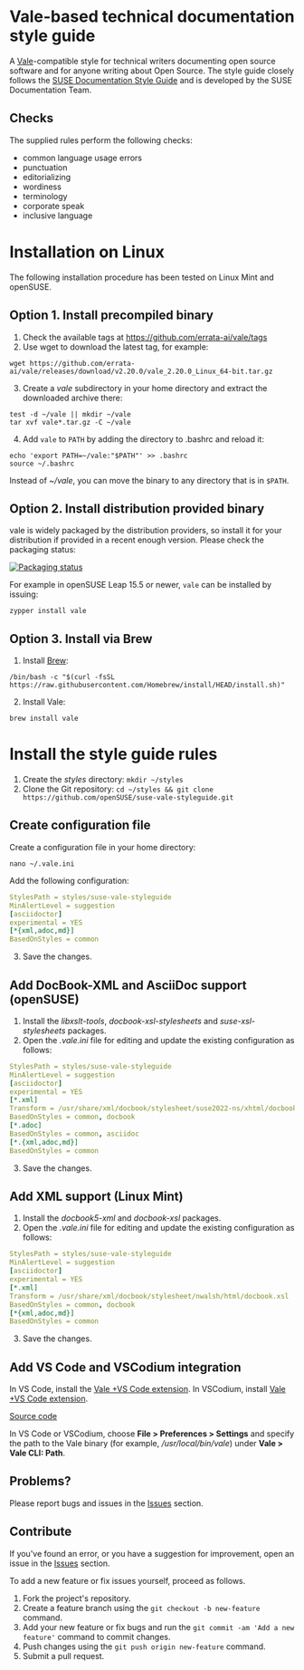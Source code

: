 # Vale-based technical documentation style guide

A [Vale](https://vale.sh)-compatible style for technical writers documenting open source software and for anyone writing about Open Source.
The style guide closely follows the [SUSE Documentation Style Guide](https://documentation.suse.com/style/current/html/docu_styleguide/index.html)
and is developed by the SUSE Documentation Team.

## Checks

The supplied rules perform the following checks:

- common language usage errors
- punctuation
- editorializing
- wordiness
- terminology
- corporate speak
- inclusive language

# Installation on Linux

The following installation procedure has been tested on Linux Mint and openSUSE.


## Option 1. Install precompiled binary

1. Check the available tags at https://github.com/errata-ai/vale/tags
2. Use wget to download the latest tag, for example:

```shell
wget https://github.com/errata-ai/vale/releases/download/v2.20.0/vale_2.20.0_Linux_64-bit.tar.gz
```
3. Create a _vale_ subdirectory in your home directory and extract the downloaded archive there:

```shell
test -d ~/vale || mkdir ~/vale
tar xvf vale*.tar.gz -C ~/vale
```
4. Add ``vale`` to `PATH` by adding the directory to .bashrc and reload it:
```shell
echo 'export PATH=~/vale:"$PATH"' >> .bashrc
source ~/.bashrc
```

Instead of _~/vale_, you can move the binary to any directory that is in `$PATH`.


## Option 2. Install distribution provided binary

vale is widely packaged by the distribution providers, so install it for
your distribution if provided in a recent enough version. Please check the packaging status:

[![Packaging status](https://repology.org/badge/vertical-allrepos/vale.svg)](https://repology.org/project/vale/versions)


For example in openSUSE Leap 15.5 or newer, `vale` can be installed by issuing:

```shell
zypper install vale
```


## Option 3. Install via Brew

1. Install [Brew](https://brew.sh):
```shell
/bin/bash -c "$(curl -fsSL https://raw.githubusercontent.com/Homebrew/install/HEAD/install.sh)"
```

2. Install Vale:
```shell
brew install vale
```

# Install the style guide rules

1. Create the _styles_ directory: `mkdir ~/styles`
2. Clone the Git repository: `cd ~/styles && git clone  https://github.com/openSUSE/suse-vale-styleguide.git`

## Create configuration file

Create a configuration file in your home directory:

```shell
nano ~/.vale.ini
```
Add the following configuration:

```yaml
StylesPath = styles/suse-vale-styleguide
MinAlertLevel = suggestion
[asciidoctor]
experimental = YES
[*{xml,adoc,md}]
BasedOnStyles = common
```

3. Save the changes.

## Add DocBook-XML and AsciiDoc support (openSUSE)

1. Install the _libxslt-tools_, _docbook-xsl-stylesheets_ and _suse-xsl-stylesheets_ packages.
2. Open the _.vale.ini_ file for editing and update the existing configuration as follows:

```yaml
StylesPath = styles/suse-vale-styleguide
MinAlertLevel = suggestion
[asciidoctor]
experimental = YES
[*.xml]
Transform = /usr/share/xml/docbook/stylesheet/suse2022-ns/xhtml/docbook.xsl
BasedOnStyles = common, docbook
[*.adoc]
BasedOnStyles = common, asciidoc
[*.{xml,adoc,md}]
BasedOnStyles = common
```

3. Save the changes.

## Add XML support (Linux Mint)

1. Install the _docbook5-xml_ and _docbook-xsl_ packages.
2. Open the _.vale.ini_ file for editing and update the existing configuration as follows:

```yaml
StylesPath = styles/suse-vale-styleguide
MinAlertLevel = suggestion
[asciidoctor]
experimental = YES
[*.xml]
Transform = /usr/share/xml/docbook/stylesheet/nwalsh/html/docbook.xsl
BasedOnStyles = common, docbook
[*{xml,adoc,md}]
BasedOnStyles = common
```

3. Save the changes.

## Add VS Code and VSCodium integration

In VS Code, install the [Vale +VS Code extension](https://marketplace.visualstudio.com/items?itemName=ChrisChinchilla.vale-vscode).
In VSCodium, install [Vale +VS Code extension](https://open-vsx.org/extension/chrischinchilla/vale-vscode).

[Source code](https://github.com/ChrisChinchilla/vale-vscode)

In VS Code or VSCodium, choose **File > Preferences > Settings** and specify the path to the Vale binary (for example, _/usr/local/bin/vale_) under **Vale > Vale CLI: Path**.

## Problems?

Please report bugs and issues in the [Issues](https://github.com/openSUSE/suse-vale-styleguide/issues) section.

## Contribute

If you've found an error, or you have a suggestion for improvement, open an issue in the [Issues](https://github.com/openSUSE/suse-vale-styleguide/issues) section.

To add a new feature or fix issues yourself, proceed as follows.

1. Fork the project's repository.
2. Create a feature branch using the `git checkout -b new-feature` command.
3. Add your new feature or fix bugs and run the `git commit -am 'Add a new feature'` command to commit changes.
4. Push changes using the `git push origin new-feature` command.
5. Submit a pull request.
